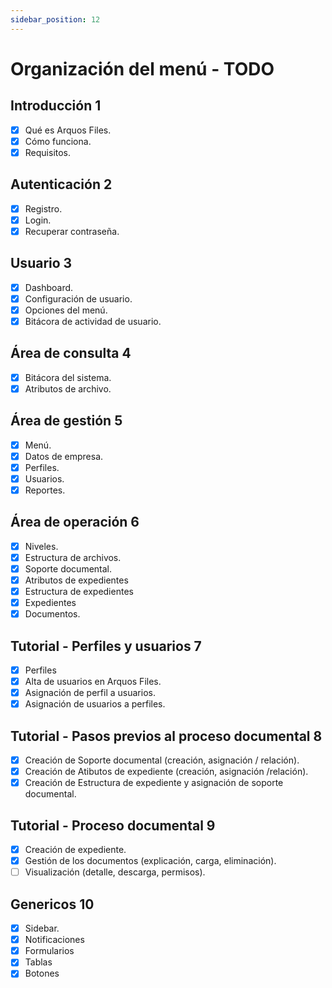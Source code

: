 ```yaml
---
sidebar_position: 12
---
```


# Organización del menú - TODO

## Introducción 1

- [x] Qué es Arquos Files.
- [x] Cómo funciona.
- [x] Requisitos.

## Autenticación 2

- [x] Registro.
- [x] Login.
- [x] Recuperar contraseña.

## Usuario 3

- [x] Dashboard.
- [x] Configuración de usuario.
- [x] Opciones del menú.
- [x] Bitácora de actividad de usuario.

## Área de consulta 4

- [x] Bitácora del sistema.
- [x] Atributos de archivo.

## Área de gestión 5

- [x] Menú.
- [x] Datos de empresa.
- [x] Perfiles.
- [x] Usuarios.
- [x] Reportes.

## Área de operación 6

- [x] Niveles.
- [x] Estructura de archivos.
- [x] Soporte documental.
- [x] Atributos de expedientes
- [x] Estructura de expedientes
- [x] Expedientes
- [x] Documentos.

## Tutorial - Perfiles y usuarios 7

- [x] Perfiles
- [x] Alta de usuarios en Arquos Files.
- [x] Asignación de perfil a usuarios.
- [x] Asignación de usuarios a perfiles.

## Tutorial - Pasos previos al proceso documental 8

- [x] Creación de Soporte documental (creación, asignación / relación).
- [x] Creación de Atibutos de expediente (creación, asignación /relación).
- [x] Creación de Estructura de expediente y asignación de soporte documental.

## Tutorial - Proceso documental 9

- [x] Creación de expediente.
- [x] Gestión de los documentos (explicación, carga, eliminación).
- [ ] Visualización (detalle, descarga, permisos).

## Genericos 10

- [x] Sidebar.
- [x] Notificaciones
- [x] Formularios
- [x] Tablas
- [x] Botones
